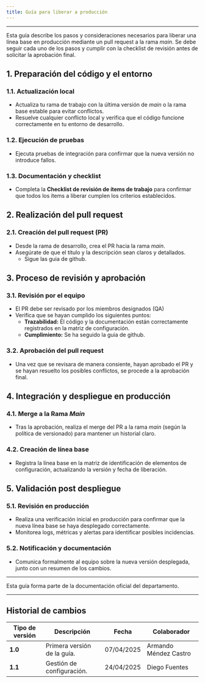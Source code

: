 ```yaml
---
title: Guía para liberar a producción
---
```


---

Esta guía describe los pasos y consideraciones necesarios para liberar una línea base en producción mediante un pull request a la rama _main_. Se debe seguir cada uno de los pasos y cumplir con la checklist de revisión antes de solicitar la aprobación final.

## 1. Preparación del código y el entorno

### 1.1. Actualización local

- Actualiza tu rama de trabajo con la última versión de _main_ o la rama base estable para evitar conflictos.
- Resuelve cualquier conflicto local y verifica que el código funcione correctamente en tu entorno de desarrollo.

### 1.2. Ejecución de pruebas

- Ejecuta pruebas de integración para confirmar que la nueva versión no introduce fallos.

### 1.3. Documentación y checklist

- Completa la **Checklist de revisión de ítems de trabajo** para confirmar que todos los ítems a liberar cumplen los criterios establecidos.

## 2. Realización del pull request

### 2.1. Creación del pull request (PR)

- Desde la rama de desarrollo, crea el PR hacia la rama _main_.
- Asegúrate de que el título y la descripción sean claros y detallados.
  - Sigue las guia de github.

## 3. Proceso de revisión y aprobación

### 3.1. Revisión por el equipo

- El PR debe ser revisado por los miembros designados (QA)
- Verifica que se hayan cumplido los siguientes puntos:
  - **Trazabilidad:** El código y la documentación están correctamente registrados en la matriz de configuración.
  - **Cumplimiento:** Se ha seguido la guia de github.

### 3.2. Aprobación del pull request

- Una vez que se revisara de manera consiente, hayan aprobado el PR y se hayan resuelto los posibles conflictos, se procede a la aprobación final.

## 4. Integración y despliegue en producción

### 4.1. Merge a la Rama _Main_

- Tras la aprobación, realiza el merge del PR a la rama _main_ (según la política de versionado) para mantener un historial claro.

### 4.2. Creación de línea base

- Registra la línea base en la matriz de identificación de elementos de configuración, actualizando la versión y fecha de liberación.

## 5. Validación post despliegue

### 5.1. Revisión en producción

- Realiza una verificación inicial en producción para confirmar que la nueva línea base se haya desplegado correctamente.
- Monitorea logs, métricas y alertas para identificar posibles incidencias.

### 5.2. Notificación y documentación

- Comunica formalmente al equipo sobre la nueva versión desplegada, junto con un resumen de los cambios.

---

Esta guía forma parte de la documentación oficial del departamento.


---

## Historial de cambios

| **Tipo de versión** | **Descripción** | **Fecha**  | **Colaborador** |
| ------------------- | --------------- | ---------- | --------------- |
| **1.0**             | Primera versión de la guía. | 07/04/2025 | Armando Méndez Castro  |
| **1.1**             |  Gestión de configuración.  | 24/04/2025 | Diego Fuentes |